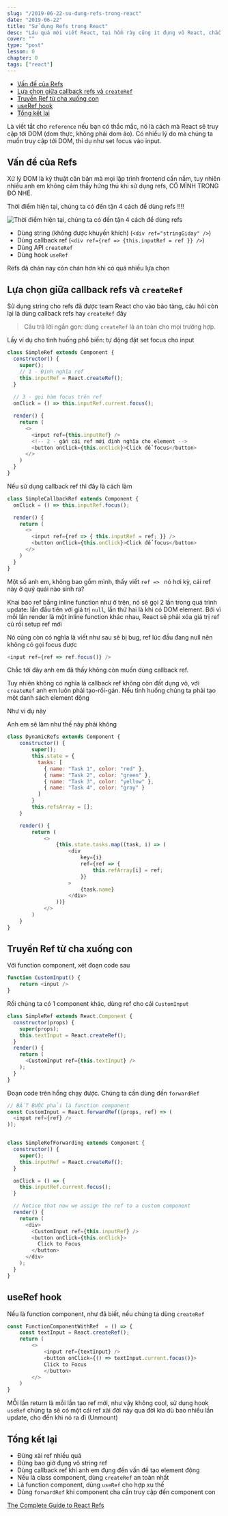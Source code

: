 ```yaml
---
slug: "/2019-06-22-su-dung-refs-trong-react"
date: "2019-06-22"
title: "Sử dụng Refs trong React"
desc: "Lâu quá mới viết React, tại hổm rày cũng ít đụng vô React, chắc gần 8 tháng rồi, chỉ toàn viết Vue trong công ty. Nay lật lại kiến thức cũ nhưng chưa bao giờ vô dụng: sử dụng Refs"
cover: ""
type: "post"
lesson: 0
chapter: 0
tags: ["react"]
---
```


<!-- TOC -->

- [Vấn đề của Refs](#V%E1%BA%A5n-%C4%91%E1%BB%81-c%E1%BB%A7a-Refs)
- [Lựa chọn giữa callback refs và `createRef`](#L%E1%BB%B1a-ch%E1%BB%8Dn-gi%E1%BB%AFa-callback-refs-v%C3%A0-createRef)
- [Truyền Ref từ cha xuống con](#Truy%E1%BB%81n-Ref-t%E1%BB%AB-cha-xu%E1%BB%91ng-con)
- [useRef hook](#useRef-hook)
- [Tổng kết lại](#T%E1%BB%95ng-k%E1%BA%BFt-l%E1%BA%A1i)

<!-- /TOC -->

Là viết tắt cho `reference` nếu bạn có thắc mắc, nó là cách mà React sẽ truy cập tới DOM (dom thực, không phải dom ảo). Có nhiều lý do mà chúng ta muốn truy cập tới DOM, thí dụ như set focus vào input.

## Vấn đề của Refs

Xử lý DOM là kỹ thuật căn bản mà mọi lập trình frontend cần nắm, tuy nhiên nhiều anh em không cảm thấy hứng thú khi sử dụng refs, CÓ MÌNH TRONG ĐÓ NHÉ.

Thời điểm hiện tại, chúng ta có đến tận 4 cách để dùng refs !!!! 

![Thời điểm hiện tại, chúng ta có đến tận 4 cách để dùng refs ](https://www.rd.com/wp-content/uploads/2012/05/sourbaby-760x506.jpg)

- Dùng string (không được khuyến khích) (`<div ref="stringGiday" />`)
- Dùng callback ref (`<div ref={ref => {this.inputRef = ref }} />`)
- Dùng API `createRef`
- Dùng hook `useRef`

Refs đã chán nay còn chán hơn khi có quá nhiều lựa chọn

## Lựa chọn giữa callback refs và `createRef`

Sử dụng string cho refs đã được team React cho vào bảo tàng, câu hỏi còn lại là dùng callback refs hay `createRef` đây

> Câu trả lời ngắn gọn: dùng `createRef` là an toàn cho mọi trường hợp.

Lấy ví dụ cho tình huống phổ biến: tự động đặt set focus cho input

```js
class SimpleRef extends Component {
  constructor() {
    super();
    // 1 - Định nghĩa ref
    this.inputRef = React.createRef();
  }
    
  // 3 - gọi hàm focus trên ref
  onClick = () => this.inputRef.current.focus();

  render() {
    return (
      <>
        <input ref={this.inputRef} />
        <!-- 2 - gắn cái ref mới định nghĩa cho element -->
        <button onClick={this.onClick}>Click để focus</button>
      </>
    )
  }
}
```


Nếu sử dụng callback ref thì đây là cách làm

```js
class SimpleCallbackRef extends Component {
  onClick = () => this.inputRef.focus();

  render() {
    return (
      <>
        <input ref={ref => { this.inputRef = ref; }} />
        <button onClick={this.onClick}>Click để focus</button>
      </>
    )
  }
}
```

Một số anh em, không bao gồm mình, thấy viết `ref => ` nó hơi kỳ, cái ref này ở quỷ quái nào sinh ra?

Khai báo ref bằng inline function như ở trên, nó sẽ gọi 2 lần trong quá trình update: lần đầu tiên với giá trị `null`, lần thứ hai là khi có DOM element.
Bởi vì mỗi lần render là một inline function khác nhau, React sẽ phải xóa giá trị ref cũ rồi setup ref mới

Nó cũng còn có nghĩa là viết như sau sẽ bị bug, ref lúc đầu đang null nên không có gọi focus được

```js
<input ref={ref => ref.focus()} />
```

Chắc tới đây anh em đã thấy không còn muốn dùng callback ref.

Tuy nhiên không có nghĩa là callback ref không còn đất dụng võ, với `createRef` anh em luôn phải tạo-rồi-gán. Nếu tình huống chúng ta phải tạo một danh sách element động

Như ví dụ này

Anh em sẽ làm như thế này phải không

```js
class DynamicRefs extends Component {
    constructor() {
        super();
        this.state = {
          tasks: [
            { name: "Task 1", color: "red" },
            { name: "Task 2", color: "green" },
            { name: "Task 3", color: "yellow" },
            { name: "Task 4", color: "gray" }
          ]
        }
        this.refsArray = [];
    }

    render() {
        return (
            <>
                {this.state.tasks.map((task, i) => (
                    <div
                        key={i}
                        ref={ref => {
                            this.refArray[i] = ref;
                        }}
                    >
                        {task.name}
                    </div>
                ))}
            </>
        )
    }
}
```

## Truyền Ref từ cha xuống con

Với function component, xét đoạn code sau

```js
function CustomInput() {
    return <input />
}
```

Rồi chúng ta có 1 component khác, dùng ref cho cái `CustomInput`

```js
class SimpleRef extends React.Component {
  constructor(props) {
    super(props);
    this.textInput = React.createRef();
  }
  render() {
    return (
      <CustomInput ref={this.textInput} />
    );
  }
}
```

Đoạn code trên hổng chạy được. Chúng ta cần dùng đến `forwardRef`

```js
// BẮT BUỘC phải là function component
const CustomInput = React.forwardRef((props, ref) => (
  <input ref={ref} />
));


class SimpleRefForwarding extends Component {
  constructor() {
    super();
    this.inputRef = React.createRef();
  }

  onClick = () => {
    this.inputRef.current.focus();
  }

  // Notice that now we assign the ref to a custom component
  render() {
    return (
      <div>
        <CustomInput ref={this.inputRef} />
        <button onClick={this.onClick}>
          Click to Focus
        </button>
      </div>
    );
  }
}
```

## useRef hook

Nếu là function component, như đã biết, nếu chúng ta dùng `createRef`

```js
const FunctionComponentWithRef  = () => {
    const textInput = React.createRef();
    return (
        <>
            <input ref={textInput} />
            <button onClick={() => textInput.current.focus()}>
            Click to Focus
            </button>
        </>
    )
}
```

MỖi lần return là mỗi lần tạo ref mới, như vậy không cool, sử dụng hook `useRef` chúng ta sẽ có một cái ref xài đời này qua đời kia dù bao nhiều lần update, cho đến khi nó ra đi (Unmount)



## Tổng kết lại

- Đừng xài ref nhiều quá
- Đừng bao giờ đụng vô string ref
- Dùng callback ref khi anh em đụng đến vấn đề tạo element động
- Nếu là class component, dùng `createRef` an toàn nhất
- Là function component, dùng `useRef` cho hợp xu thế
- Dùng `forwardRef` khi component cha cần truy cập đến component con



<a target="_blank" rel="noopener noreferrer" href="https://rafaelquintanilha.com/the-complete-guide-to-react-refs">The Complete Guide to React Refs</a>